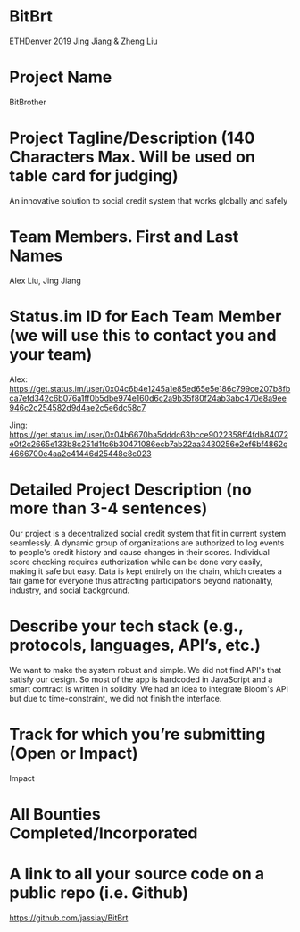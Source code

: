 # BitBrt
ETHDenver 2019 Jing Jiang &amp; Zheng Liu

# Project Name
BitBrother

# Project Tagline/Description (140 Characters Max. Will be used on table card for judging)
An innovative solution to social credit system that works globally and safely

# Team Members. First and Last Names
Alex Liu, Jing Jiang

# Status.im ID for Each Team Member (we will use this to contact you and your team)
Alex: https://get.status.im/user/0x04c6b4e1245a1e85ed65e5e186c799ce207b8fbca7efd342c6b076a1ff0b5dbe974e160d6c2a9b35f80f24ab3abc470e8a9ee946c2c254582d9d4ae2c5e6dc58c7

Jing:
https://get.status.im/user/0x04b6670ba5dddc63bcce9022358ff4fdb84072e0f2c2665e133b8c251d1fc6b30471086ecb7ab22aa3430256e2ef6bf4862c4666700e4aa2e41446d25448e8c023

# Detailed Project Description (no more than 3-4 sentences)
Our project is a decentralized social credit system that fit in current system seamlessly. A dynamic group of organizations are authorized to log events to people's credit history and cause changes in their scores. Individual score checking requires authorization while can be done very easily, making it safe but easy. Data is kept entirely on the chain, which creates a fair game for everyone thus attracting participations beyond nationality,  industry, and social background.

# Describe your tech stack (e.g., protocols, languages, API’s, etc.)
We want to make the system robust and simple. We did not find API's that satisfy our design. So most of the app is hardcoded in JavaScript and a smart contract is written in solidity. We had an idea to integrate Bloom's API but due to time-constraint, we did not finish the interface.

# Track for which you’re submitting (Open or Impact)
Impact

# All Bounties Completed/Incorporated

# A link to all your source code on a public repo (i.e. Github)
https://github.com/jassiay/BitBrt




